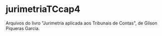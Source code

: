 # jurimetriaTCcap4

Arquivos do livro "Jurimetria aplicada aos Tribunais de Contas", de Gilson Piqueras Garcia.
